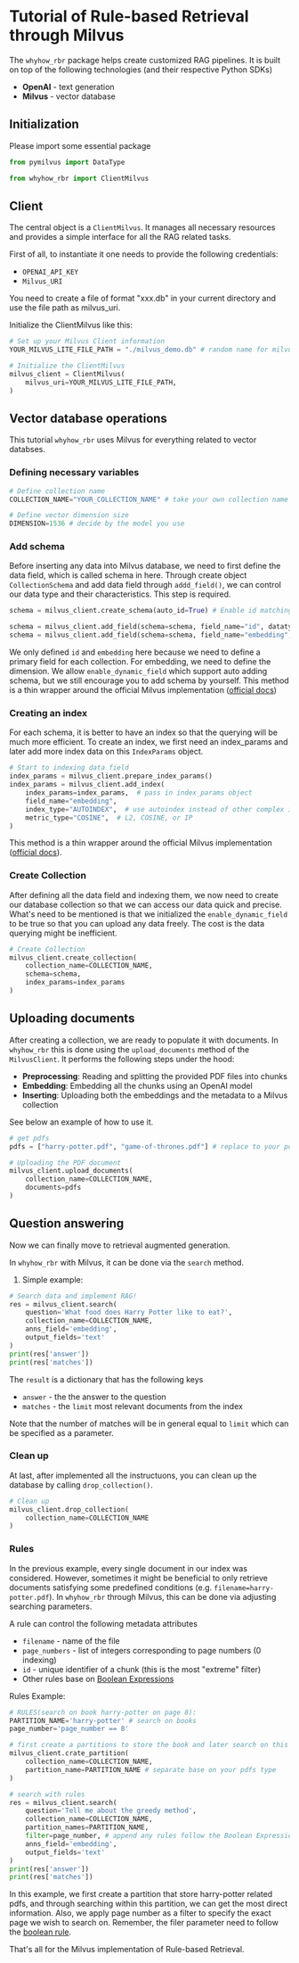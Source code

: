 # Tutorial of Rule-based Retrieval through Milvus

The `whyhow_rbr` package helps create customized RAG pipelines. It is built on top
of the following technologies (and their respective Python SDKs)

- **OpenAI** - text generation
- **Milvus** - vector database

## Initialization

Please import some essential package
```python
from pymilvus import DataType

from whyhow_rbr import ClientMilvus
```

## Client

The central object is a `ClientMilvus`. It manages all necessary resources
and provides a simple interface for all the RAG related tasks.

First of all, to instantiate it one needs to provide the following
credentials:

- `OPENAI_API_KEY`
- `Milvus_URI`

You need to create a file of format "xxx.db" in your current directory 
and use the file path as milvus_uri.

Initialize the ClientMilvus like this:

```python
# Set up your Milvus Client information
YOUR_MILVUS_LITE_FILE_PATH = "./milvus_demo.db" # random name for milvus lite local db

# Initialize the ClientMilvus
milvus_client = ClientMilvus(
    milvus_uri=YOUR_MILVUS_LITE_FILE_PATH,
)
```

## Vector database operations

This tutorial `whyhow_rbr` uses Milvus for everything related to vector databses.

### Defining necessary variables

```python
# Define collection name
COLLECTION_NAME="YOUR_COLLECTION_NAME" # take your own collection name

# Define vector dimension size
DIMENSION=1536 # decide by the model you use
```

### Add schema

Before inserting any data into Milvus database, we need to first define the data field, which is called schema in here. Through create object `CollectionSchema` and add data field through `addd_field()`, we can control our data type and their characteristics. This step is required.

```python
schema = milvus_client.create_schema(auto_id=True) # Enable id matching

schema = milvus_client.add_field(schema=schema, field_name="id", datatype=DataType.INT64, is_primary=True)
schema = milvus_client.add_field(schema=schema, field_name="embedding", datatype=DataType.FLOAT_VECTOR, dim=DIMENSION)
```
We only defined `id` and `embedding` here because we need to define a primary field for each collection. For embedding, we need to define the dimension. We allow `enable_dynamic_field` which support auto adding schema, but we still encourage you to add schema by yourself. This method is a thin wrapper around the official Milvus implementation ([official docs](https://milvus.io/api-reference/pymilvus/v2.4.x/MilvusClient/Collections/create_schema.md))

### Creating an index

For each schema, it is better to have an index so that the querying will be much more efficient. To create an index, we first need an index_params and later add more index data on this `IndexParams` object.
```python
# Start to indexing data field
index_params = milvus_client.prepare_index_params()
index_params = milvus_client.add_index(
    index_params=index_params,  # pass in index_params object
    field_name="embedding",
    index_type="AUTOINDEX",  # use autoindex instead of other complex indexing method
    metric_type="COSINE",  # L2, COSINE, or IP
)
```
This method  is a thin wrapper around the official Milvus implementation ([official docs](https://milvus.io/api-reference/pymilvus/v2.4.x/MilvusClient/Management/add_index.md)).

### Create Collection

After defining all the data field and indexing them, we now need to create our database collection so that we can access our data quick and precise. What's need to be mentioned is that we initialized the `enable_dynamic_field` to be true so that you can upload any data freely. The cost is the data querying might be inefficient.
```python
# Create Collection
milvus_client.create_collection(
    collection_name=COLLECTION_NAME,
    schema=schema,
    index_params=index_params
)
```

## Uploading documents

After creating a collection, we are ready to populate it with documents. In
`whyhow_rbr` this is done using the `upload_documents` method of the `MilvusClient`.
It performs the following steps under the hood:

- **Preprocessing**: Reading and splitting the provided PDF files into chunks
- **Embedding**: Embedding all the chunks using an OpenAI model
- **Inserting**: Uploading both the embeddings and the metadata to a Milvus collection

See below an example of how to use it.

```python
# get pdfs
pdfs = ["harry-potter.pdf", "game-of-thrones.pdf"] # replace to your pdfs path

# Uploading the PDF document
milvus_client.upload_documents(
    collection_name=COLLECTION_NAME,
    documents=pdfs
)
```
## Question answering

Now we can finally move to retrieval augmented generation.

In `whyhow_rbr` with Milvus, it can be done via the `search` method.

1. Simple example:

```python
# Search data and implement RAG!
res = milvus_client.search(
    question='What food does Harry Potter like to eat?',
    collection_name=COLLECTION_NAME,
    anns_field='embedding',
    output_fields='text'
)
print(res['answer'])
print(res['matches'])
```

The `result` is a dictionary that has the following keys

- `answer` - the the answer to the question
- `matches` - the `limit` most relevant documents from the index

Note that the number of matches will be in general equal to `limit` which
can be specified as a parameter.

### Clean up

At last, after implemented all the instructuons, you can clean up the database
by calling `drop_collection()`.
```python
# Clean up
milvus_client.drop_collection(
    collection_name=COLLECTION_NAME
)
```

### Rules

In the previous example, every single document in our index was considered.
However, sometimes it might be beneficial to only retrieve documents satisfying some
predefined conditions (e.g. `filename=harry-potter.pdf`). In `whyhow_rbr` through Milvus, this
can be done via adjusting searching parameters.

A rule can control the following metadata attributes

- `filename` - name of the file
- `page_numbers` - list of integers corresponding to page numbers (0 indexing)
- `id` - unique identifier of a chunk (this is the most "extreme" filter)
- Other rules base on [Boolean Expressions](https://milvus.io/docs/boolean.md)

Rules Example:

```python
# RULES(search on book harry-potter on page 8):
PARTITION_NAME='harry-potter' # search on books
page_number='page_number == 8'

# first create a partitions to store the book and later search on this specific partition:
milvus_client.crate_partition(
    collection_name=COLLECTION_NAME,
    partition_name=PARTITION_NAME # separate base on your pdfs type
)

# search with rules
res = milvus_client.search(
    question='Tell me about the greedy method',
    collection_name=COLLECTION_NAME,
    partition_names=PARTITION_NAME,
    filter=page_number, # append any rules follow the Boolean Expression Rule
    anns_field='embedding',
    output_fields='text'
)
print(res['answer'])
print(res['matches'])
```

In this example, we first create a partition that store harry-potter related pdfs, and through searching within this partition, we can get the most direct information. 
Also, we apply page number as a filter to specify the exact page we wish to search on.
Remember, the filer parameter need to follow the [boolean rule](https://milvus.io/docs/boolean.md).

That's all for the Milvus implementation of Rule-based Retrieval.